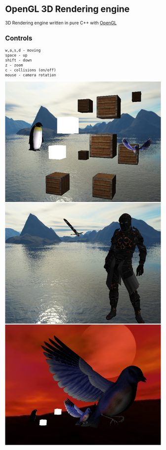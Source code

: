 # OpenGL 3D Rendering engine

3D Rendering engine written in pure C++ with [OpenGL](https://learnopengl.com/)

## Controls

```
w,a,s,d - moving
space - up
shift - down
z - zoom
c - collisions (on/off)
mouse - camera rotation
```

![Scene 1](./imgs/scene1.png)
![Scene 2](./imgs/scene2.png)
![Scene 3](./imgs/scene3.png)

